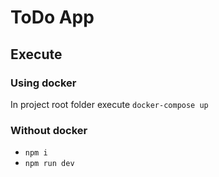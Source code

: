 # ToDo App


## Execute

### Using docker 

In project root folder execute `docker-compose up`

### Without docker 

- `npm i`
- `npm run dev`
